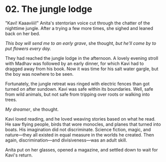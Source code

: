 # 02. The jungle lodge

"Kavi! Kaaaviiii!" Anita's stentorian voice cut through the chatter of the nighttime jungle. After a trying a few more times, she sighed and leaned back on her bed.

_This boy will send me to an early grave_, she thought, _but he'll come by to put flowers every day._

They had reached the jungle lodge in the afternoon. A lovely evening stroll with Madhav was followed by an early dinner, for which Kavi had to dragged away from his book. Now it was time for his salt water gargle, but the boy was nowhere to be seen.

Fortunately, the jungle retreat was ringed with electric fences than got turned on after sundown. Kavi was safe within its boundaries. Well, safe from wild animals, but not safe from tripping over roots or walking into trees.

_My dreamer_, she thought.

Kavi loved reading, and he loved weaving stories based on what he read. He saw flying people, birds that wore monocles, and planes that turned into boats. His imagination did not discriminate. Science fiction, magic, and nature—they all existed in equal measure in the worlds he created. Then again, discrimination—and divisiveness—was an adult skill.

Anita put on her glasses, opened a magazine, and settled down to wait for Kavi's return.
